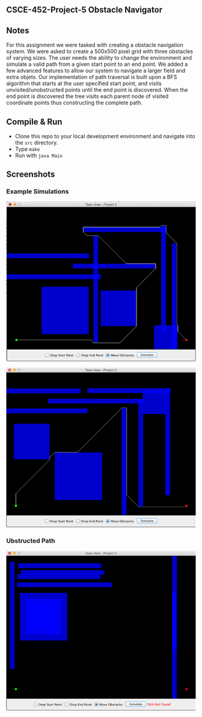 ## CSCE-452-Project-5 Obstacle Navigator

## Notes
For this assignment we were tasked with creating a obstacle navigation system. We were asked to create a 500x500 pixel grid with three obstacles of varying sizes. The user needs the ability to change the environment and simulate a valid path from a given start point to an end point. We added a few advanced features to allow our system to navigate a larger field and extra objets. Our implementation of path traversal is built upon a BFS algorithm that starts at the user specified start point, and visits unvisited/unobstructed points until the end point is discovered. When the end point is discovered the tree visits each parent node of visited coordinate points thus constructing the complete path.

## Compile & Run
* Clone this repo to your local development environment and navigate into the `src` directory.
* Type `make`
* Run with `java Main`

## Screenshots

### Example Simulations

![Simulation](screenshots/1.png)

![Simulation](screenshots/2.png)

### Ubstructed Path
![Simulation-Error](screenshots/nopath.png)

